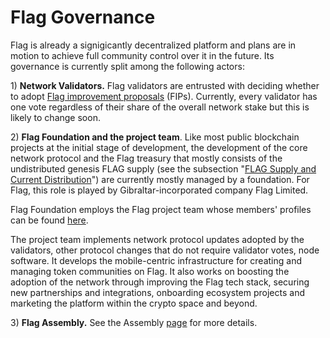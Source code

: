 # Flag Governance

Flag is already a signigicantly decentralized platform and plans are in motion to achieve full community control over it in the future. Its governance is currently split among the following actors:

1\) **Network Validators.** Flag validators are entrusted with deciding whether to adopt [Flag improvement proposals](https://docs.flagscan.xyz/general/fips) \(FIPs\).  Currently, every validator has one vote regardless of their share of the overall network stake but this is likely to change soon.

2\) **Flag Foundation and the project team**. Like most public blockchain projects at the initial stage of development, the development of the core network protocol and the Flag treasury that mostly consists of the undistributed genesis FLAG supply \(see the subsection "[FLAG Supply and Current Distribution](https://docs.flagscan.xyz/general/fuse-token/fuse-supply-and-current-distribution)"\) are currently mostly managed by a foundation. For Flag, this role is played by Gibraltar-incorporated company Flag Limited.

Flag Foundation employs the Flag project team whose members' profiles can be found [here](https://flagscan.xyz/about).

The project team implements network protocol updates adopted by the validators, other protocol changes that do not require validator votes, node software. It develops the mobile-centric infrastructure for creating and managing token communities on Flag. It also works on boosting the adoption of the network through improving the Flag tech stack, securing new partnerships and integrations, onboarding ecosystem projects and marketing the platform within the crypto space and beyond.  

3\) **Flag Assembly.** See the Assembly [page](https://docs.flagscan.xyz/general/fuse-governance/fuse-assembly) for more details.   

